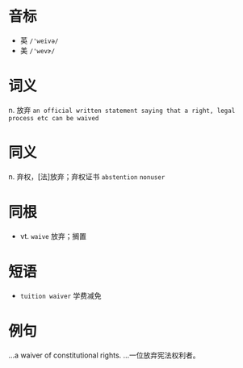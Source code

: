 # 音标

- 英 `/'weivə/`
- 美 `/'wevɚ/`

# 词义

n. 放弃
`an official written statement saying that a right, legal process etc can be waived`

# 同义

n. 弃权，[法]放弃；弃权证书
`abstention` `nonuser`

# 同根

- vt. `waive` 放弃；搁置

# 短语

- `tuition waiver` 学费减免

# 例句

...a waiver of constitutional rights.
…一位放弃宪法权利者。


